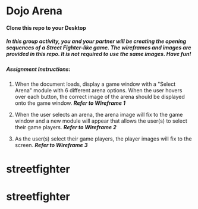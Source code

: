 # Dojo Arena
#### Clone this repo to your Desktop

##### In this group activity, you and your partner will be creating the opening sequences of a Street Fighter-like game. The wireframes and images are provided in this repo. It is not required to use the same images. Have fun!



##### Assignment Instructions:

1. When the document loads, display a game window with a "Select Arena" module with 6 different arena options. When the user hovers over each button, the correct image of the arena should be displayed onto the game window. __*Refer to Wireframe 1*__

2. When the user selects an arena, the arena image will fix to the game window and a new module will appear that allows the user(s) to select their game players. __*Refer to Wireframe 2*__

3. As the user(s) select their game players, the player images will fix to the screen. __*Refer to Wireframe 3*__
# streetfighter
# streetfighter
